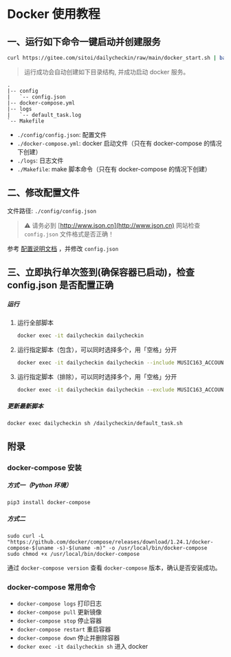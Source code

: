 # Docker 使用教程

## 一、运行如下命令一键启动并创建服务

```bash
curl https://gitee.com/sitoi/dailycheckin/raw/main/docker_start.sh | bash
```

> 运行成功会自动创建如下目录结构, 并成功启动 docker 服务。

```text
.
|-- config
|   `-- config.json
|-- docker-compose.yml
|-- logs
|   `-- default_task.log
`-- Makefile
```

- `./config/config.json`: 配置文件
- `./docker-compose.yml`: docker 启动文件（只在有 docker-compose 的情况下创建）
- `./logs`: 日志文件
- `./Makefile`: make 脚本命令（只在有 docker-compose 的情况下创建）

## 二、修改配置文件

文件路径: `./config/config.json`

> ⚠️ ️请务必到 [http://www.json.cn](http://www.json.cn) 网站检查 `config.json` 文件格式是否正确！

参考 [配置说明文档](https://sitoi.github.io/dailycheckin/settings/) ，并修改 `config.json`

## 三、立即执行单次签到(确保容器已启动)，检查 config.json 是否配置正确

##### 运行

1. 运行全部脚本

    ```bash
    docker exec -it dailycheckin dailycheckin
    ```

2. 运行指定脚本（包含），可以同时选择多个，用「空格」分开

    ```bash
    docker exec -it dailycheckin dailycheckin --include MUSIC163_ACCOUNT_LIST BAIDU_URL_SUBMIT_LIST 
    ```

3. 运行指定脚本（排除），可以同时选择多个，用「空格」分开
    
    ```bash
    docker exec -it dailycheckin dailycheckin --exclude MUSIC163_ACCOUNT_LIST BAIDU_URL_SUBMIT_LIST 
    ```

##### 更新最新脚本

```bash
docker exec dailycheckin sh /dailycheckin/default_task.sh
```


## 附录

### docker-compose 安装

##### 方式一（Python 环境）

```bash
pip3 install docker-compose
```

##### 方式二

```
sudo curl -L "https://github.com/docker/compose/releases/download/1.24.1/docker-compose-$(uname -s)-$(uname -m)" -o /usr/local/bin/docker-compose
sudo chmod +x /usr/local/bin/docker-compose
```

通过 `docker-compose version` 查看 `docker-compose` 版本，确认是否安装成功。

### docker-compose 常用命令

- `docker-compose logs` 打印日志
- `docker-compose pull` 更新镜像
- `docker-compose stop` 停止容器
- `docker-compose restart` 重启容器
- `docker-compose down` 停止并删除容器
- `docker exec -it dailycheckin sh` 进入 docker
